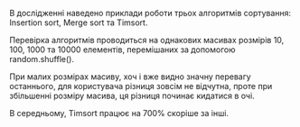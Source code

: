 В дослідженні наведено приклади роботи трьох алгоритмів сортування: Insertion sort, Merge sort та Timsort.

Перевірка алгоритмів проводиться на однакових масивах розмірів 10, 100, 1000 та 10000 елементів, перемішаних за допомогою random.shuffle().

При малих розмірах масиву, хоч і вже видно значну перевагу останнього, для користувача різниця зовсім не відчутна, проте при збільшенні розміру масива, ця різниця починає кидатися в очі.

В середньому, Timsort працює на 700% скоріше за інші.
